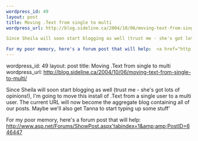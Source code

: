 ```yaml
--- 
wordpress_id: 49
layout: post
title: Moving .Text from single to multi
wordpress_url: http://blog.sideline.ca/2004/10/06/moving-text-from-single-to-multi/

Since Sheila will soon start blogging as well (trust me - she's got lots of opinions!), I'm going to move this install of .Text from a single user to a multi user.  The current URL will now become the aggregate blog containing all of our posts.  Maybe we'll also get Tanna to start typing up some stuff'

For my poor memory, here's a forum post that will help:  <a href="http://www.asp.net/Forums/ShowPost.aspx'tabindex=1&amp;amp;PostID=646447">http://www.asp.net/Forums/ShowPost.aspx'tabindex=1&amp;amp;PostID=646447</a>
--- 
```

wordpress_id: 49
layout: post
title: Moving .Text from single to multi
wordpress_url: http://blog.sideline.ca/2004/10/06/moving-text-from-single-to-multi/

Since Sheila will soon start blogging as well (trust me - she's got lots of opinions!), I'm going to move this install of .Text from a single user to a multi user.  The current URL will now become the aggregate blog containing all of our posts.  Maybe we'll also get Tanna to start typing up some stuff'

For my poor memory, here's a forum post that will help:  <a href="http://www.asp.net/Forums/ShowPost.aspx'tabindex=1&amp;amp;PostID=646447">http://www.asp.net/Forums/ShowPost.aspx'tabindex=1&amp;amp;PostID=646447</a>
